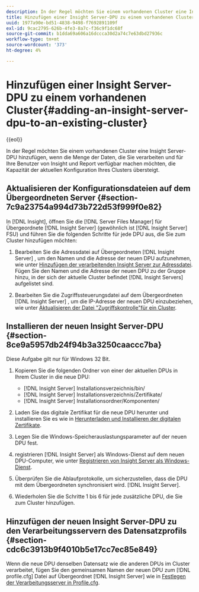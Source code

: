 ```yaml
---
description: In der Regel möchten Sie einem vorhandenen Cluster eine Insight Server-DPU hinzufügen, wenn die Menge der Daten, die Sie verarbeiten und für Ihre Benutzer von Insight und Report verfügbar machen möchten, die Kapazität der aktuellen Konfiguration Ihres Clusters übersteigt.
title: Hinzufügen einer Insight Server-DPU zu einem vorhandenen Cluster
uuid: 1977a90e-bd51-4838-9498-f7692891109f
exl-id: 9cac2795-626b-4fe3-8a7c-f36c9f1dc68f
source-git-commit: b1dda69a606a16dccca30d2a74c7e63dbd27936c
workflow-type: tm+mt
source-wordcount: '373'
ht-degree: 4%

---
```


# Hinzufügen einer Insight Server-DPU zu einem vorhandenen Cluster{#adding-an-insight-server-dpu-to-an-existing-cluster}

{{eol}}

In der Regel möchten Sie einem vorhandenen Cluster eine Insight Server-DPU hinzufügen, wenn die Menge der Daten, die Sie verarbeiten und für Ihre Benutzer von Insight und Report verfügbar machen möchten, die Kapazität der aktuellen Konfiguration Ihres Clusters übersteigt.

## Aktualisieren der Konfigurationsdateien auf dem Übergeordneten Server {#section-7c9a23754a994d73b722d53f999f0e82}

In [!DNL Insight], öffnen Sie die [!DNL Server Files Manager] für Übergeordnete [!DNL Insight Server] (gewöhnlich ist [!DNL Insight Server] FSU) und führen Sie die folgenden Schritte für jede DPU aus, die Sie zum Cluster hinzufügen möchten:

1. Bearbeiten Sie die Adressdatei auf Übergeordneten [!DNL Insight Server] , um den Namen und die Adresse der neuen DPU aufzunehmen, wie unter [Hinzufügen der verarbeitenden Insight Server zur Adressdatei](../../../../../home/c-inst-svr/c-install-ins-svr/c-ins-svr-clstrs/c-inst-ins-svr-clstr/c-inst-proc-clstr/c-config-mstr-ins-svr-clstr.md#section-2fe5298180164e8dbaa59ea6b6ff682d). Fügen Sie den Namen und die Adresse der neuen DPU zu der Gruppe hinzu, in der sich der aktuelle Cluster befindet [!DNL Insight Servers] aufgelistet sind.

1. Bearbeiten Sie die Zugriffssteuerungsdatei auf dem Übergeordneten [!DNL Insight Server] , um die IP-Adresse der neuen DPU einzubeziehen, wie unter [Aktualisieren der Datei &quot;Zugriffskontrolle&quot;für ein Cluster](../../../../../home/c-inst-svr/c-install-ins-svr/c-ins-svr-clstrs/c-inst-ins-svr-clstr/c-inst-proc-clstr/c-config-mstr-ins-svr-clstr.md#section-fce1367d92a445168c35e9ca506e7d6b).

## Installieren der neuen Insight Server-DPU {#section-8ce9a5957db24f94b3a3250caaccc7ba}

Diese Aufgabe gilt nur für Windows 32 Bit.

1. Kopieren Sie die folgenden Ordner von einer der aktuellen DPUs in Ihrem Cluster in die neue DPU:

   * [!DNL Insight Server] Installationsverzeichnis/bin/
   * [!DNL Insight Server] Installationsverzeichnis/Zertifikate/
   * [!DNL Insight Server] Installationsordner/Komponenten/

1. Laden Sie das digitale Zertifikat für die neue DPU herunter und installieren Sie es wie in [Herunterladen und Installieren der digitalen Zertifikate](../../../../../home/c-inst-svr/c-install-ins-svr/t-install-proc-inst-svr-dpu/c-dnld-dgtl-cert/c-dnld-dgtl-cert.md#concept-4f79c240492f4e52b6375b4b3bbefa17).
1. Legen Sie die Windows-Speicherauslastungsparameter auf der neuen DPU fest.
1. registrieren [!DNL Insight Server] als Windows-Dienst auf dem neuen DPU-Computer, wie unter [Registrieren von Insight Server als Windows-Dienst](../../../../../home/c-inst-svr/c-install-ins-svr/t-install-proc-inst-svr-dpu/c-reg-wdws-svc.md#concept-f2c7aa891d544a2595aa01d0d796a540).

1. Überprüfen Sie die Ablaufprotokolle, um sicherzustellen, dass die DPU mit dem Übergeordneten synchronisiert wird. [!DNL Insight Server].
1. Wiederholen Sie die Schritte 1 bis 6 für jede zusätzliche DPU, die Sie zum Cluster hinzufügen.

## Hinzufügen der neuen Insight Server-DPU zu den Verarbeitungsservern des Datensatzprofils {#section-cdc6c3913b9f4010b5e17cc7ec85e849}

Wenn die neue DPU denselben Datensatz wie die anderen DPUs im Cluster verarbeitet, fügen Sie den gemeinsamen Namen der neuen DPU zum [!DNL profile.cfg] Datei auf Übergeordnet [!DNL Insight Server] wie in [Festlegen der Verarbeitungsserver in Profile.cfg](../../../../../home/c-inst-svr/c-install-ins-svr/c-ins-svr-clstrs/c-inst-ins-svr-clstr/c-inst-proc-clstr/c-config-prof-run-clstr.md#section-99664e072c21462f91fbafb6d893fcf9).
